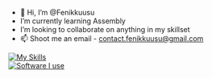 - 👋 Hi, I’m @Fenikkuusu
- I’m currently learning Assembly
- I’m looking to collaborate on anything in my skillset
- 📫 Shoot me an email - contact.fenikkuusu@gmail.com

[![My Skills](https://skillicons.dev/icons?i=html,scss,js,nodejs,java,python&theme=dark)](https://skillicons.dev)\
[![Software I use](https://skillicons.dev/icons?i=idea,vscode&theme=dark)](https://skillicons.dev)
